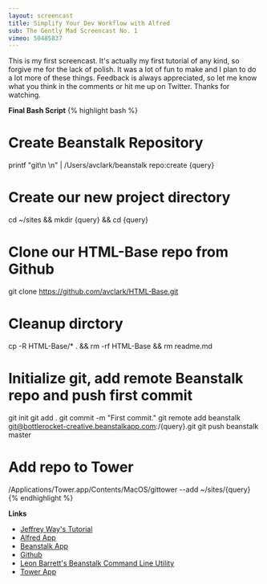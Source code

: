 ```yaml
---
layout: screencast
title: Simplify Your Dev Workflow with Alfred
sub: The Gently Mad Screencast No. 1
vimeo: 50485837
---
```


This is my first screencast. It's actually my first tutorial of any kind, so forgive me for the lack of polish. It was a lot of fun to make and I plan to do a lot more of these things. Feedback is always appreciated, so let me know what you think in the comments or hit me up on Twitter. Thanks for watching. 

**Final Bash Script**
{% highlight bash %}
# Create Beanstalk Repository
printf "git\n \n" | /Users/avclark/beanstalk repo:create {query}

# Create our new project directory
cd ~/sites && mkdir {query} && cd {query}

# Clone our HTML-Base repo from Github
git clone https://github.com/avclark/HTML-Base.git

# Cleanup dirctory
cp -R HTML-Base/* . && rm -rf HTML-Base && rm readme.md

# Initialize git, add remote Beanstalk repo and push first commit
git init
git add .
git commit -m "First commit."
git remote add beanstalk git@bottlerocket-creative.beanstalkapp.com:/{query}.git
git push beanstalk master

# Add repo to Tower
/Applications/Tower.app/Contents/MacOS/gittower --add ~/sites/{query}
{% endhighlight %}

**Links**

+ [Jeffrey Way's Tutorial](http://net.tutsplus.com/tutorials/tools-and-tips/how-web-developers-can-use-alfred/?search_index=2)
+ [Alfred App](http://www.alfredapp.com)
+ [Beanstalk App](http://beanstalkapp.com)
+ [Github](https://github.com)
+ [Leon Barrett's Beanstalk Command Line Utility](https://github.com/leonbarrett/BeanstalkCommandLine)
+ [Tower App](http://www.git-tower.com)